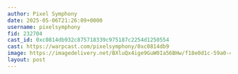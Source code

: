 ```yaml
---
author: Pixel Symphony
date: 2025-05-06T21:26:09+0000
username: pixelsymphony
fid: 232704
cast_id: 0xc0814db932c875718339c975187c2254d1250554
cast: https://warpcast.com/pixelsymphony/0xc0814db9
image: https://imagedelivery.net/BXluQx4ige9GuW0Ia56BHw/f18e0d1c-59a0-4e37-80a1-d95062145500/original
layout: post
---
```

  

<img src='https://imagedelivery.net/BXluQx4ige9GuW0Ia56BHw/f18e0d1c-59a0-4e37-80a1-d95062145500/original' alt='' referrerpolicy='no-referrer'/>